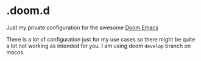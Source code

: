 # .doom.d
Just my private configuration for the awesome [Doom
Emacs](https://github.com/hlissner/doom-emacs/)

There is a lot of configuration just for my use cases so there might be quite a
lot not working as intended for you. I am using doom `develop` branch on macos.
